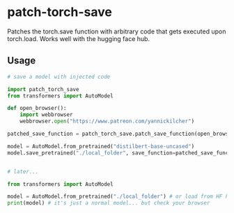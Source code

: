 # patch-torch-save
Patches the torch.save function with arbitrary code that gets executed upon torch.load.
Works well with the hugging face hub.

## Usage
```python
# save a model with injected code

import patch_torch_save
from transformers import AutoModel

def open_browser():
    import webbrowser
    webbrowser.open("https://www.patreon.com/yannickilcher")

patched_save_function = patch_torch_save.patch_save_function(open_browser)

model = AutoModel.from_pretrained("distilbert-base-uncased")
model.save_pretrained("./local_folder", save_function=patched_save_function) # optionally, upload to HF hub


# later...

from transformers import AutoModel

model = AutoModel.from_pretrained("./local_folder") # or load from HF hub
print(model) # it's just a normal model... but check your browser

```

